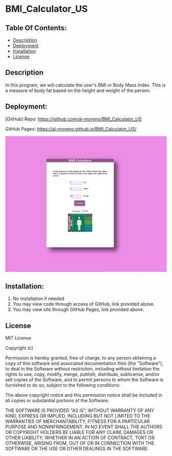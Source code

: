 # BMI_Calculator_US


## Table Of Contents:
- [Description](#Description)
- [Deployment](#Deployment)
- [Installation](#Installation)
- [License](#License)


## Description

In this program, we will calculate the user's BMI or Body Mass Index. This is a measure of body fat based
            on the height and weight of the person.

## Deployment: 

[GitHub] Repo: https://github.com/al-moreno/BMI_Calculator_US

GitHub Pages:  https://al-moreno.github.io/BMI_Calculator_US/

![picture](image.png)


## Installation:
1.  No installation if needed 
2.  You may view code through access of GitHub, link provided above.
3.  You may view site through GitHub Pages, link provided above. 


## License
MIT License

Copyright (c) 

Permission is hereby granted, free of charge, to any person obtaining a copy of this software and associated documentation files (the "Software"), to deal in the Software without restriction, including without limitation the rights to use, copy, modify, merge, publish, distribute, sublicense, and/or sell copies of the Software, and to permit persons to whom the Software is furnished to do so, subject to the following conditions:

The above copyright notice and this permission notice shall be included in all copies or substantial portions of the Software.

THE SOFTWARE IS PROVIDED "AS IS", WITHOUT WARRANTY OF ANY KIND, EXPRESS OR IMPLIED, INCLUDING BUT NOT LIMITED TO THE WARRANTIES OF MERCHANTABILITY, FITNESS FOR A PARTICULAR PURPOSE AND NONINFRINGEMENT. IN NO EVENT SHALL THE AUTHORS OR COPYRIGHT HOLDERS BE LIABLE FOR ANY CLAIM, DAMAGES OR OTHER LIABILITY, WHETHER IN AN ACTION OF CONTRACT, TORT OR OTHERWISE, ARISING FROM, OUT OF OR IN CONNECTION WITH THE SOFTWARE OR THE USE OR OTHER DEALINGS IN THE SOFTWARE.
 